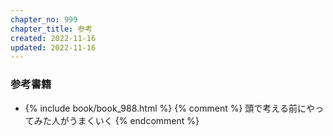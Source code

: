 ```yaml
---
chapter_no: 999
chapter_title: 参考
created: 2022-11-16
updated: 2022-11-16
---
```

### 参考書籍
- {% include book/book_988.html %} {% comment %} 頭で考える前にやってみた人がうまくいく {% endcomment %}
